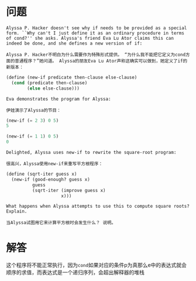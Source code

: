 # 问题

`Alyssa P. Hacker doesn't see why if needs to be provided as a special form. ``Why can't I just define it as an ordinary procedure in terms of cond?'' she asks. Alyssa's friend Eva Lu Ator claims this can indeed be done, and she defines a new version of if:`

`Alyssa P. Hacker不明白为什么需要作为特殊形式提供。 “为什么我不能把它定义为cond方面的普通程序？”她问道。 Alyssa的朋友Eva Lu Ator声称这确实可以做到，她定义了if的新版本：`

```scheme
(define (new-if predicate then-clause else-clause)
  (cond (predicate then-clause)
        (else else-clause)))
```

`Eva demonstrates the program for Alyssa:`

`伊娃演示了Alyssa的节目：`

```scheme
(new-if (= 2 3) 0 5)
5

(new-if (= 1 1) 0 5)
0
```

`Delighted, Alyssa uses new-if to rewrite the square-root program:`

`很高兴，Alyssa使用new-if来重写平方根程序：`

```scheme
(define (sqrt-iter guess x)
  (new-if (good-enough? guess x)
          guess
          (sqrt-iter (improve guess x)
                     x)))
```

`What happens when Alyssa attempts to use this to compute square roots? Explain.`

`当Alyssa试图用它来计算平方根时会发生什么？ 说明。`


# 解答

这个程序将不能正常执行，因为`cond`如果对应的条件p为真那么e中的表达式就会顺序的求值，而表达式是一个递归序列，会超出解释器的堆栈
